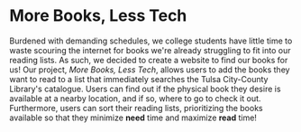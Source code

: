 # More Books, Less Tech
Burdened with demanding schedules, we college students have little time to waste scouring the internet for books we're already struggling to fit into our reading lists. As such, we decided to create a website to find our books for us! Our project, _More Books, Less Tech_, allows users to add the books they want to read to a list that immediately searches the Tulsa City-County Library's catalogue. Users can find out if the physical book they desire is available at a nearby location, and if so, where to go to check it out. Furthermore, users can sort their reading lists, prioritizing the books available so that they minimize **need** time and maximize **read** time!
